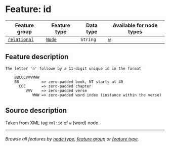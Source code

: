 # Feature: id

Feature group | Feature type | Data type | Available for node types
---  | --- | --- | ---
[`relational`](featuresbygroup.md#relational-features) | [`Node`](featuresbyfeaturetype.md#node-features) | `String`  | [`w`](wordnodefeatures.md#readme)

## Feature description

```
The letter 'n' followe by a 11-digit unique id in the format

    BBCCCVVVWWW
    BB          => zero-padded book, NT starts at 40
      CCC       => zero-padded chapter
         VVV    => zero-padded verse
            WWW => zero-padded word index (instance within the verse)
```

## Source description
Taken from XML tag `xml:id` of `w` (word) node.

---
###### *Browse all features by [node type](featuresbynodetype.md#readme), [feature group](featuresbygroup.md#readme) or [feature type](featuresbyfeaturetype.md#readme).*
